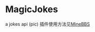 # MagicJokes
a jokes api (pic)
插件使用方法见[MineBBS](https://www.minebbs.com/resources/nb2-magicjokes-api-nilbridge2.4183/)
